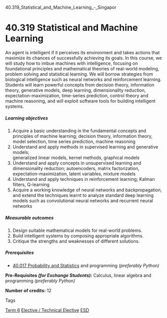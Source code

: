40.319_Statistical_and_Machine_Learning_-_Singapor



40.319 Statistical and Machine Learning
=======================================

An agent is intelligent if it perceives its environment and takes actions that maximize its chances of successfully achieving its goals. In this course, we will study how to imbue machines with intelligence, focusing on foundational principles and mathematical theories of real-world modeling, problem solving and statistical learning. We will borrow strategies from biological intelligence such as neural networks and reinforcement learning. Students will learn powerful concepts from decision theory, information theory, generative models, deep learning, dimensionality reduction, expectation-maximization, time-series prediction, control theory and machine reasoning, and will exploit software tools for building intelligent systems.

##### **Learning objectives**

1. Acquire a basic understanding in the fundamental concepts and principles of machine learning; decision theory, information theory, model selection, time series prediction, machine reasoning
2. Understand and apply methods in supervised learning and generative models;  
   generalized linear models, kernel methods, graphical models
3. Understand and apply concepts in unsupervised learning and dimensionality reduction; autoencoders, matrix factorization, expectation-maximization, latent variables, mixture models
4. Understand and apply techniques in reinforcement learning; Kalman filters, Q-learning
5. Acquire a working knowledge of neural networks and backpropagation, and extend the techniques learnt to analyze standard deep learning models such as convolutional neural networks and recurrent neural networks

##### **Measurable outcomes**

1. Design suitable mathematical models for real-world problems.
2. Build intelligent systems by composing appropriate algorithms.
3. Critique the strengths and weaknesses of different solutions.

##### **Prerequisites**

* [40.017 Probability and Statistics](/course/40-017-probability-and-statistics/) and programming *(preferably Python)*

**Pre-Requisites *(for Exchange Students):*** Calculus, linear algebra and programming *(preferably Python)*

**Number of credits:** 12

Tags

[Term 6](/education/undergraduate/courses/?course-term=859)
[Elective / Technical Elective](/education/undergraduate/courses/?course-type=853)
[ESD](/education/undergraduate/courses/?pillar-cluster=99)

